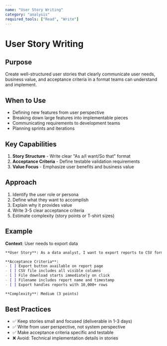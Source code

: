 ```yaml
---
name: "User Story Writing"
category: "analysis"
required_tools: ["Read", "Write"]
---
```


# User Story Writing

## Purpose
Create well-structured user stories that clearly communicate user needs, business value, and acceptance criteria in a format teams can understand and implement.

## When to Use
- Defining new features from user perspective
- Breaking down large features into implementable pieces
- Communicating requirements to development teams
- Planning sprints and iterations

## Key Capabilities
1. **Story Structure** - Write clear "As a/I want/So that" format
2. **Acceptance Criteria** - Define testable validation requirements
3. **Value Focus** - Emphasize user benefits and business value

## Approach
1. Identify the user role or persona
2. Define what they want to accomplish
3. Explain why it provides value
4. Write 3-5 clear acceptance criteria
5. Estimate complexity (story points or T-shirt sizes)

## Example
**Context**: User needs to export data
````markdown
**User Story**: As a data analyst, I want to export reports to CSV format, so that I can analyze data in Excel.

**Acceptance Criteria**:
- [ ] Export button available on report page
- [ ] CSV file includes all visible columns
- [ ] File download starts immediately on click
- [ ] Filename includes report name and timestamp
- [ ] Export handles reports with 10,000+ rows

**Complexity**: Medium (3 points)
````

## Best Practices
- ✅ Keep stories small and focused (deliverable in 1-3 days)
- ✅ Write from user perspective, not system perspective
- ✅ Make acceptance criteria specific and testable
- ❌ Avoid: Technical implementation details in stories